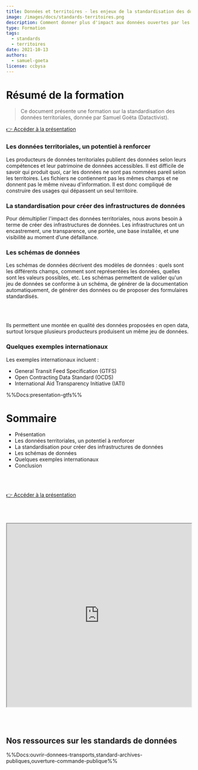 ```yaml
---
title: Données et territoires - les enjeux de la standardisation des données ouvertes
image: /images/docs/standards-territoires.png
description: Comment donner plus d'impact aux données ouvertes par les territoires grâce aux standards ?
type: Formation
tags:
  - standards
  - territoires
date: 2021-10-13
authors:
  - samuel-goeta
license: ccbysa
--- 
```


# Résumé de la formation

> Ce document présente une formation sur la standardisation des données territoriales, donnée par Samuel Goëta (Datactivist).

<a href="https://datactivist.coop/nec/#1" class="customButton">👉 Accéder à la présentation</a>

### Les données territoriales, un potentiel à renforcer

Les producteurs de données territoriales publient des données selon leurs compétences et leur patrimoine de données accessibles. Il est difficile de savoir qui produit quoi, car les données ne sont pas nommées pareil selon les territoires. Les fichiers ne contiennent pas les mêmes champs et ne donnent pas le même niveau d'information. Il est donc compliqué de construire des usages qui dépassent un seul territoire.

### La standardisation pour créer des infrastructures de données

Pour démultiplier l'impact des données territoriales, nous avons besoin à terme de créer des infrastructures de données. Les infrastructures ont un encastrement, une transparence, une portée, une base installée, et une visibilité au moment d’une défaillance.

### Les schémas de données

Les schémas de données décrivent des modèles de données : quels sont les différents champs, comment sont représentées les données, quelles sont les valeurs possibles, etc. Les schémas permettent de valider qu'un jeu de données se conforme à un schéma, de générer de la documentation automatiquement, de générer des données ou de proposer des formulaires standardisés.

<br></br>

Ils permettent une montée en qualité des données proposées en open data, surtout lorsque plusieurs producteurs produisent un même jeu de données.

### Quelques exemples internationaux

Les exemples internationaux incluent :

- General Transit Feed Specification (GTFS)
- Open Contracting Data Standard (OCDS)
- International Aid Transparency Initiative (IATI)

%%Docs:presentation-gtfs%%

# Sommaire

- Présentation
- Les données territoriales, un potentiel à renforcer
- La standardisation pour créer des infrastructures de données
- Les schémas de données
- Quelques exemples internationaux
- Conclusion

<br></br>

<a href="https://datactivist.coop/nec/#1" class="customButton">👉 Accéder à la présentation</a>

<br></br>

<div class="responsiveIframe">
  <iframe
    width="100%"
    height="500"
    src="https://datactivist.coop/nec/#1">
  </iframe>
</div>

<br></br>

## Nos ressources sur les standards de données

%%Docs:ouvrir-donnees-transports,standard-archives-publiques,ouverture-commande-publique%%

